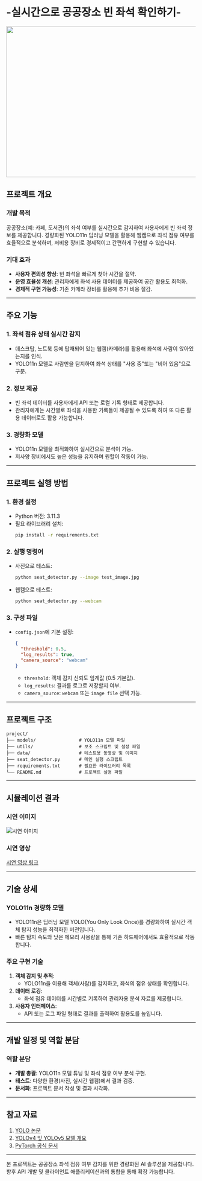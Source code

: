 # -실시간으로 공공장소 빈 좌석 확인하기-
<img src="Images_detection_people.png" width="600" height="400"/>

## 프로젝트 개요
### 개발 목적
공공장소(예: 카페, 도서관)의 좌석 여부를 실시간으로 감지하여 사용자에게 빈 좌석 정보를 제공합니다. 경량화된 YOLO11n 딥러닝 모델을 활용해 웹캠으로 좌석 점유 여부를 효율적으로 분석하며, 저비용 장비로 경제적이고 간편하게 구현할 수 있습니다.

### 기대 효과
- **사용자 편의성 향상**: 빈 좌석을 빠르게 찾아 시간을 절약.
- **운영 효율성 개선**: 관리자에게 좌석 사용 데이터를 제공하여 공간 활용도 최적화.
- **경제적 구현 가능성**: 기존 카메라 장비를 활용해 추가 비용 절감.

---

## 주요 기능
### 1. 좌석 점유 상태 실시간 감지
- 데스크탑, 노트북 등에 탑재되어 있는 웹캠(카메라)를 활용해 좌석에 사람이 앉아있는지를 인식.
- YOLO11n 모델로 사람만을 탐지하여 좌석 상태를 "사용 중"또는 "비어 있음"으로 구분.

### 2. 정보 제공
- 빈 좌석 데이터를 사용자에게 API 또는 로컬 기록 형태로 제공합니다.
- 관리자에게는 시간별로 좌석을 사용한 기록들이 제공될 수 있도록 하여 또 다른 활용 데이터로도 활용 가능합니다. 

### 3. 경량화 모델
- YOLO11n 모델을 최적화하여 실시간으로 분석이 가능.
- 저사양 장비에서도 높은 성능을 유지하며 원할이 작동이 가능.

---

## 프로젝트 실행 방법
### 1. 환경 설정
- Python 버전: 3.11.3
- 필요 라이브러리 설치:
  ```bash
  pip install -r requirements.txt
  ```

### 2. 실행 명령어
- 사진으로 테스트:
  ```bash
  python seat_detector.py --image test_image.jpg
  ```
- 웹캠으로 테스트:
  ```bash
  python seat_detector.py --webcam
  ```

### 3. 구성 파일
- `config.json`에 기본 설정:
  ```json
  {
    "threshold": 0.5,
    "log_results": true,
    "camera_source": "webcam"
  }
  ```
  - `threshold`: 객체 감지 신뢰도 임계값 (0.5 기본값).
  - `log_results`: 결과를 로그로 저장할지 여부.
  - `camera_source`: `webcam` 또는 `image file` 선택 가능.

---

## 프로젝트 구조
```plaintext
project/
├── models/                # YOLO11n 모델 파일
├── utils/                 # 보조 스크립트 및 설정 파일
├── data/                  # 테스트용 동영상 및 이미지
├── seat_detector.py       # 메인 실행 스크립트
├── requirements.txt       # 필요한 라이브러리 목록
└── README.md              # 프로젝트 설명 파일
```

---

## 시뮬레이션 결과
### 시연 이미지
![시연 이미지](시연_이미지_링크)

### 시연 영상
[시연 영상 링크](시연_영상_링크)

---

## 기술 상세
### YOLO11n 경량화 모델
- YOLO11n은 딥러닝 모델 YOLO(You Only Look Once)를 경량화하여 실시간 객체 탐지 성능을 최적화한 버전입니다.
- 빠른 탐지 속도와 낮은 메모리 사용량을 통해 기존 하드웨어에서도 효율적으로 작동합니다.

### 주요 구현 기술
1. **객체 감지 및 추적**:
   - YOLO11n을 이용해 객체(사람)를 감지하고, 좌석의 점유 상태를 확인합니다.
2. **데이터 로깅**:
   - 좌석 점유 데이터를 시간별로 기록하여 관리자용 분석 자료를 제공합니다.
3. **사용자 인터페이스**:
   - API 또는 로그 파일 형태로 결과를 출력하여 활용도를 높입니다.

---

## 개발 일정 및 역할 분담
### 역할 분담
- **개발 총괄**: YOLO11n 모델 튜닝 및 좌석 점유 여부 분석 구현.
- **테스트**: 다양한 환경(사진, 실시간 웹캠)에서 결과 검증.
- **문서화**: 프로젝트 문서 작성 및 결과 시각화.

---

## 참고 자료
1. [YOLO 논문](https://arxiv.org/abs/1506.02640)
2. [YOLOv4 및 YOLOv5 모델 개요](https://github.com/AlexeyAB/darknet)
3. [PyTorch 공식 문서](https://pytorch.org/)

---

본 프로젝트는 공공장소 좌석 점유 여부 감지를 위한 경량화된 AI 솔루션을 제공합니다. 향후 API 개발 및 클라이언트 애플리케이션과의 통합을 통해 확장 가능합니다.

